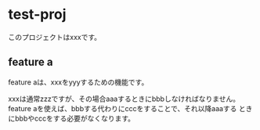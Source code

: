 # test-proj

このプロジェクトはxxxです。

## feature a
feature aは、xxxをyyyするための機能です。

xxxは通常zzzですが、その場合aaaするときにbbbしなければなりません。
feature aを使えば、bbbする代わりにcccをすることで、それ以降aaaする
ときにbbbやcccをする必要がなくなります。

